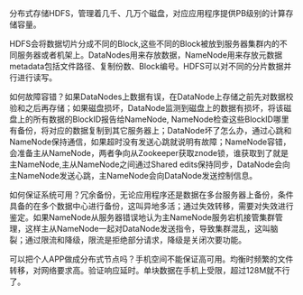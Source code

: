 分布式存储HDFS，管理着几千、几万个磁盘，对应应用程序提供PB级别的计算存储容量。

HDFS会将数据切片分成不同的Block,这些不同的Block被放到服务器集群内的不同服务器或者机架上。DataNodes用来存放数据，NameNode用来存放元数据metadata包括文件路径、复制份数、Block编号。HDFS可以对不同的分片数据并行进行读写。

如何故障容错？如果DataNodes上数据有误，在DataNode上存储之前先对数据校验和之后再存储；如果磁盘损坏，DataNode监测到磁盘上的数据有损坏，将该磁盘上的所有数据的BlockID报告给NameNode, NameNode检查这些BlockID哪里有备份，将对应的数据复制到其它服务器上；DataNode坏了怎么办，通过心跳和NameNode保持通信，如果超时没有发送心跳就说明有故障；NameNode容错，会准备主从NameNode，两者争向从Zookeeper获取znode锁，谁获取到了就是主NameNode,主从NameNode之间通过Shared edits保持同步，DataNode会向主NameNode发送心跳，主NameNode会向DataNode发送控制信息。

如何保证系统可用？冗余备份，无论应用程序还是数据在多台服务器上备份，条件具备的在多个数据中心进行备份，这叫异地多活；通过失效转移，需要对失效进行鉴定。如果NameNode从服务器错误地认为主NameNode服务宕机接管集群管理，这样主从NameNode一起对DataNode发送指令，导致集群混乱，这叫脑裂；通过限流和降级，限流是拒绝部分请求，降级是关闭次要功能。

可以把个人APP做成分布式节点吗？手机空间不能保证高可用。均衡时频繁的文件转移，对网络要求高。验证响应延时。单块数据在手机上受限，超过128M就不行了。